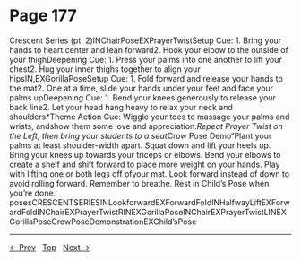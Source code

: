 # Page 177

Crescent Series (pt. 2)INChairPoseEXPrayerTwistSetup Cue: 1. Bring your hands to heart center and lean forward2. Hook your elbow to the outside of your thighDeepening Cue: 1. Press your palms into one another to lift your chest2. Hug your inner thighs together to align your hipsIN,EXGorillaPoseSetup Cue: 1. Fold forward and release your hands to the mat2. One at a time, slide your hands under your feet and face your palms upDeepening Cue: 1. Bend your knees generously to release your back line2. Let your head hang heavy to relax your neck and shoulders*Theme Action Cue: Wiggle your toes to massage your palms and wrists, andshow them some love and appreciation.*Repeat Prayer Twist on the Left, then bring your students to a seat*Crow Pose Demo“Plant your palms at least shoulder-width apart. Squat down and lift your heels up. Bring your knees up towards your triceps or elbows. Bend your elbows to create a shelf and shift forward to place more weight on your hands. Play with lifting one or both legs off ofyour mat. Look forward instead of down to avoid rolling forward. Remember to breathe. Rest in Child’s Pose when you’re done. posesCRESCENTSERIESINLookforwardEXForwardFoldINHalfwayLiftEXForwardFoldINChairEXPrayerTwistRINEXGorillaPoseINChairEXPrayerTwistLINEXGorillaPoseCrowPoseDemonstrationEXChild’sPose


---
[← Prev](/pages/page-176.md) &nbsp; [Top](/index.md) &nbsp; [Next →](/pages/page-178.md)
